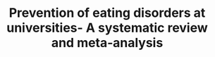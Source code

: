 --- 
abstract: '' 
authors: 
 - harrer
 -  SH Adam
 -  EM Messner
 -  H Baumeister
 -  P Cuijpers
 -  R Bruffaerts
 -  ...
doi: '' 
featured: false 
publication: '*International Journal of Eating Disorders*, 1' 
publication_short: '' 
publishDate: '2019-01-01' 
title: 'Prevention of eating disorders at universities- A systematic review and meta‐analysis' 
url_code: '' 
url_dataset: '' 
url_pdf: '' 
url_poster: '' 
url_project: '' 
url_slides: '' 
url_source: '' 
url_video: '' 
---